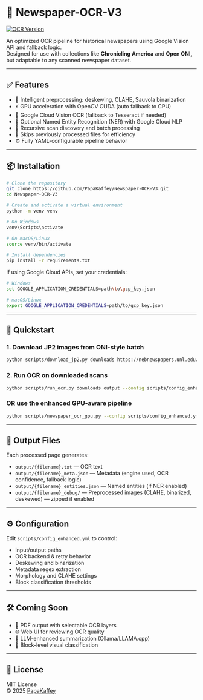 # 📰 Newspaper-OCR-V3
[![OCR Version](https://img.shields.io/badge/OCR-v2.0--vision--primary-blue?style=flat-square)](https://github.com/PapaKaffey/Newspaper-OCR-V3/releases/tag/v2.0-vision-primary)

An optimized OCR pipeline for historical newspapers using Google Vision API and fallback logic.  
Designed for use with collections like **Chronicling America** and **Open ONI**, but adaptable to any scanned newspaper dataset.

---

## ✅ Features

- 🧠 Intelligent preprocessing: deskewing, CLAHE, Sauvola binarization  
- ⚡ GPU acceleration with OpenCV CUDA (auto fallback to CPU)  
- 🧾 Google Cloud Vision OCR (fallback to Tesseract if needed)  
- 🧠 Optional Named Entity Recognition (NER) with Google Cloud NLP  
- 📂 Recursive scan discovery and batch processing  
- 🔄 Skips previously processed files for efficiency  
- ⚙️ Fully YAML-configurable pipeline behavior  

---

## 📦 Installation

```bash
# Clone the repository
git clone https://github.com/PapaKaffey/Newspaper-OCR-V3.git
cd Newspaper-OCR-V3

# Create and activate a virtual environment
python -m venv venv

# On Windows
venv\Scripts\activate

# On macOS/Linux
source venv/bin/activate

# Install dependencies
pip install -r requirements.txt
```

If using Google Cloud APIs, set your credentials:

```bash
# Windows
set GOOGLE_APPLICATION_CREDENTIALS=path\to\gcp_key.json

# macOS/Linux
export GOOGLE_APPLICATION_CREDENTIALS=path/to/gcp_key.json
```

---

## 🚀 Quickstart

### 1. Download JP2 images from ONI-style batch

```bash
python scripts/download_jp2.py downloads https://nebnewspapers.unl.edu/data/batches/batch_nbu_plattsmouth01_ver01/
```

### 2. Run OCR on downloaded scans

```bash
python scripts/run_ocr.py downloads output --config scripts/config_enhanced.yml
```

### OR use the enhanced GPU-aware pipeline

```bash
python scripts/newspaper_ocr_gpu.py --config scripts/config_enhanced.yml
```

---

## 📂 Output Files

Each processed page generates:

- `output/{filename}.txt` — OCR text  
- `output/{filename}_meta.json` — Metadata (engine used, OCR confidence, fallback logic)  
- `output/{filename}_entities.json` — Named entities (if NER enabled)  
- `output/{filename}_debug/` — Preprocessed images (CLAHE, binarized, deskewed) — zipped if enabled  

---

## ⚙️ Configuration

Edit `scripts/config_enhanced.yml` to control:

- Input/output paths  
- OCR backend & retry behavior  
- Deskewing and binarization  
- Metadata regex extraction  
- Morphology and CLAHE settings  
- Block classification thresholds  

---

## 🛠 Coming Soon

- 📄 PDF output with selectable OCR layers  
- 🌐 Web UI for reviewing OCR quality  
- 🤖 LLM-enhanced summarization (Ollama/LLAMA.cpp)  
- 🧠 Block-level visual classification  

---

## 📄 License

MIT License  
© 2025 [PapaKaffey](https://github.com/PapaKaffey)
```
